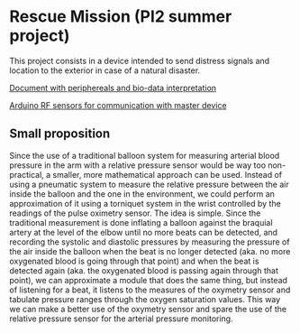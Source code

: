 # Rescue Mission (PI2 summer project)

This project consists in a device intended to send distress signals and location to the exterior in case of a natural disaster. 

[Document with periphereals and bio-data interpretation](https://devinci-my.sharepoint.com/:w:/r/personal/sezgi_isik_edu_devinci_fr/_layouts/15/Doc.aspx?sourcedoc=%7B4EBE9C59-3251-4046-A05A-C7A0C9B39F0C%7D&file=Document3.docx&_DSL=1&action=default&mobileredirect=true)

[Arduino RF sensors for communication with master device](https://randomnerdtutorials.com/rf-433mhz-transmitter-receiver-module-with-arduino/)

## Small proposition
Since the use of a traditional balloon system for measuring arterial blood pressure in the arm with a relative pressure sensor would be way too non-practical, a smaller, more mathematical approach can be used. Instead of using a pneumatic system to measure the relative pressure between the air inside the balloon and the one in the environment, we could perform an approximation of it using a torniquet system in the wrist controlled by the readings of the pulse oximetry sensor. The idea is simple. Since the traditional measurement is done inflating a balloon against the braquial artery at the level of the elbow until no more beats can be detected, and recording the systolic and diastolic pressures by measuring the pressure of the air inside the balloon when the beat is no longer detected (aka. no more oxygenated blood is going through that point) and when the beat is detected again (aka. the oxygenated blood is passing again through that point), we can approximate a module that does the same thing, but instead of listening for a beat, it listens to the measures of the oxymetry sensor and tabulate pressure ranges through the oxygen saturation values. This way we can make a better use of the oxymetry sensor and spare the use of the relative pressure sensor for the arterial pressure monitoring.
